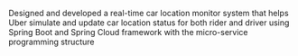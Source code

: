 
Designed and developed a real-time car location monitor system that helps Uber simulate and update car location status for both rider and driver using Spring Boot and Spring Cloud framework with the micro-service programming structure
